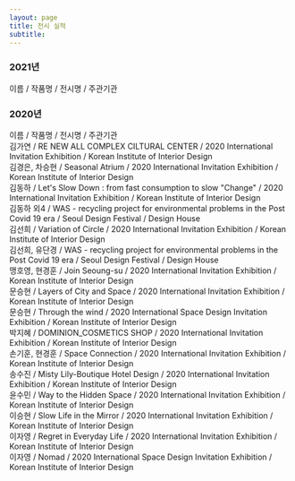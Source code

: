 ```yaml
---
layout: page
title: 전시 실적
subtitle:
---
```


### 2021년
이름 / 작품명 / 전시명 / 주관기관

### 2020년
이름 / 작품명 / 전시명 / 주관기관<br>
김가연 / RE NEW ALL COMPLEX CILTURAL CENTER / 2020 International Invitation Exhibition / Korean Institute of Interior Design<br>
김경은, 차승현 / Seasonal Atrium / 2020 International Invitation Exhibition / Korean Institute of Interior Design<br>
김동하 / Let's Slow Down : from fast consumption to slow "Change" / 2020 International Invitation Exhibition / Korean Institute of Interior Design<br>
김동하 외4 / WAS - recycling project for environmental problems in the Post Covid 19 era / Seoul Design Festival / Design House<br>
김선희 / Variation of Circle / 2020 International Invitation Exhibition / Korean Institute of Interior Design<br> 
김선희, 유단경 / WAS - recycling project for environmental problems in the Post Covid 19 era / Seoul Design Festival / Design House<br>
맹호영, 현경훈 / Join Seoung-su / 2020 International Invitation Exhibition / Korean Institute of Interior Design<br>
문승현 / Layers of City and Space / 2020 International Invitation Exhibition / Korean Institute of Interior Design<br>
문승현 / Through the wind / 2020 International Space Design Invitation Exhibition / Korean Institute of Interior Design<br>
박지혜 / DOMINION_COSMETICS SHOP / 2020 International Invitation Exhibition / Korean Institute of Interior Design<br>
손기훈, 현경훈 / Space Connection / 2020 International Invitation Exhibition / Korean Institute of Interior Design<br>
송수진 / Misty Lily-Boutique Hotel Design / 2020 International Invitation Exhibition / Korean Institute of Interior Design<br>
윤수민 / Way to the Hidden Space / 2020 International Invitation Exhibition / Korean Institute of Interior Design<br>
이승현 / Slow Life in the Mirror / 2020 International Invitation Exhibition / Korean Institute of Interior Design<br>
이자영 / Regret in Everyday Life / 2020 International Invitation Exhibition / Korean Institute of Interior Design<br>
이자영 / Nomad / 2020 International Space Design Invitation Exhibition / Korean Institute of Interior Design<br>
